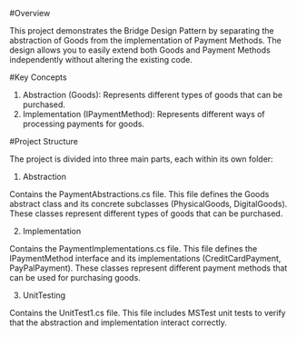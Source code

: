 #Overview

This project demonstrates the Bridge Design Pattern by separating the abstraction of Goods from the implementation of Payment Methods. The design allows you to easily extend both Goods and Payment Methods independently without altering the existing code.

#Key Concepts

1. Abstraction (Goods): Represents different types of goods that can be purchased.
2. Implementation (IPaymentMethod): Represents different ways of processing payments for goods.

#Project Structure

The project is divided into three main parts, each within its own folder:

1. Abstraction

Contains the PaymentAbstractions.cs file.
This file defines the Goods abstract class and its concrete subclasses (PhysicalGoods, DigitalGoods).
These classes represent different types of goods that can be purchased.

2. Implementation

Contains the PaymentImplementations.cs file.
This file defines the IPaymentMethod interface and its implementations (CreditCardPayment, PayPalPayment).
These classes represent different payment methods that can be used for purchasing goods.

3. UnitTesting

Contains the UnitTest1.cs file.
This file includes MSTest unit tests to verify that the abstraction and implementation interact correctly.